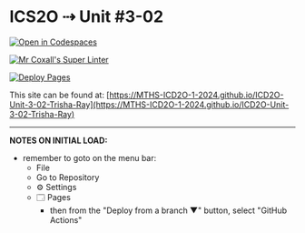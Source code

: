 # ICS2O ⇢ Unit #3-02

[![Open in Codespaces](https://classroom.github.com/assets/launch-codespace-2972f46106e565e64193e422d61a12cf1da4916b45550586e14ef0a7c637dd04.svg)](https://classroom.github.com/open-in-codespaces?assignment_repo_id=18940569)

[![Mr Coxall's Super Linter](https://github.com/MTHS-ICD2O-1-2024/ICD2O-Unit-3-02-Trisha-Ray/workflows/Mr%20Coxall's%20Super%20Linter/badge.svg)](https://github.com/MTHS-ICD2O-1-2024/ICD2O-Unit-3-02-Trisha-Ray/actions)

[![Deploy Pages](https://github.com/MTHS-ICD2O-1-2024/ICD2O-Unit-3-02-Trisha-Ray/workflows/Deploy%20Pages/badge.svg)](https://github.com/MTHS-ICD2O-1-2024/ICD2O-Unit-3-02-Trisha-Ray/actions)

This site can be found at: [https://MTHS-ICD2O-1-2024.github.io/ICD2O-Unit-3-02-Trisha-Ray](https://MTHS-ICD2O-1-2024.github.io/ICD2O-Unit-3-02-Trisha-Ray)

---

**NOTES ON INITIAL LOAD:**
- remember to goto on the menu bar:
  - File
  - Go to Repository
  - ⚙ Settings
  - 🗔 Pages
    - then from the "Deploy from a branch ▼" button, select "GitHub Actions"
